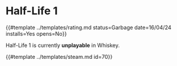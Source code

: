 # Half-Life 1

{{#template ../templates/rating.md status=Garbage date=16/04/24 installs=Yes opens=No}}

Half-Life 1 is currently **unplayable** in Whiskey.

{{#template ../templates/steam.md id=70}}
